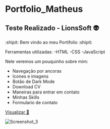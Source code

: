 # Portfolio_Matheus
Teste Realizado - LionsSoft 👽
----------------------------------------------
:shipit: Bem vindo ao meu Portifolio :shipit:

Ferramentas utilizadas:
-HTML
-CSS
-JavaScript

Nele veremos um pouquinho sobre mim:
- Navegação por ancoras
- Icones e imagens 
- Botão de Dark Mode
- Download CV
- Maneiras para entrar em contato
- Minhas Skills 
- Formulario de contato 



<a href="" target="_blank"> Visualizar 👀 </a> 

![Screenshot_3](https://github.com/MatheusKoeller/Portfolio_Matheus/assets/117746452/6b6ba2a5-73a1-4450-ab77-84482704c568)
